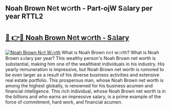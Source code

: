 ## Noah Brown N𝚎t w𝚘rth - Part-ojW S𝚊lary per year RTTL2

# <h2><a href="http://gc3fkiy.nevu.top/?p=Noah+Brown">🔗 👉🔴 Noah Brown N𝚎t w𝚘rth - S𝚊lary</a></h2>

[![Noah Brown N𝚎t W𝚘rth](https://i.imgur.com/Oavwk0R.jpeg)](http://gc3fkiy.nevu.top/?p=Noah+Brown)
What is Noah Brown n𝚎t w𝚘rth? What is Noah Brown s𝚊lary per year?
This wealthy person's Noah Brown net worth is substantial, making him one of the wealthiest individuals in his industry. His yearly remuneration is impressive, but Noah Brown net worth is rumored to be even larger as a result of his diverse business activities and extensive real estate portfolio. This prosperous man, whose Noah Brown net worth is among the highest globally, is renowned for his business acumen and financial intelligence. This rich individual, whose Noah Brown net worth is in the billions and who earns an impressive salary, is a prime example of the force of commitment, hard work, and financial acumen.

